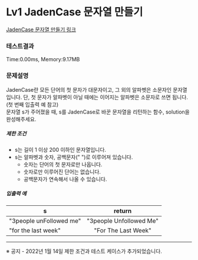 # Lv1 JadenCase 문자열 만들기
 [JadenCase 문자열 만들기 링크](https://school.programmers.co.kr/learn/courses/30/lessons/12951)

### 테스트결과
 Time:0.00ms, Memory:9.17MB

### 문제설명
<p>JadenCase란 모든 단어의 첫 문자가 대문자이고, 그 외의 알파벳은 소문자인 문자열입니다. 단, 첫 문자가 알파벳이 아닐 때에는 이어지는 알파벳은 소문자로 쓰면 됩니다. (첫 번째 입출력 예 참고)<br>
문자열 s가 주어졌을 때, s를 JadenCase로 바꾼 문자열을 리턴하는 함수, solution을 완성해주세요.</p>

<h5>제한 조건</h5>

<ul>
<li>s는 길이 1 이상 200 이하인 문자열입니다.</li>
<li>s는 알파벳과 숫자, 공백문자(" ")로 이루어져 있습니다.

<ul>
    <li>숫자는 단어의 첫 문자로만 나옵니다.</li>
    <li>숫자로만 이루어진 단어는 없습니다.</li>
    <li>공백문자가 연속해서 나올 수 있습니다.</li>
</ul></li>
</ul>

<h5>입출력 예</h5>
<table class="table">
<thead><tr>
    <th>s</th>
    <th style="text-align: center">return</th>
</tr>
</thead>
<tbody><tr>
    <td>"3people unFollowed me"</td>
    <td style="text-align: center">"3people Unfollowed Me"</td>
</tr>
<tr>
    <td>"for the last week"</td>
    <td style="text-align: center">"For The Last Week"</td>
</tr>
</tbody>
</table>
<hr>

<p>※ 공지 - 2022년 1월 14일 제한 조건과 테스트 케이스가 추가되었습니다.</p>
